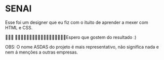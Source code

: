 # SENAI

Esse foi um designer que eu fiz com o ituito de aprender a mexer com HTML e CSS.

᲼᲼᲼ ᲼᲼᲼᲼᲼᲼᲼᲼᲼᲼᲼᲼᲼᲼᲼᲼᲼᲼Espero que gostem do resultado :)

OBS: O nome ASDAS do projeto é mais representativo, não significa nada e nem á menções a outras empresas.
